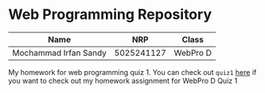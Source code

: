 # Web Programming Repository

| Name | NRP | Class |
| ---- | --- | ----- |
| Mochammad Irfan Sandy | 5025241127 | WebPro D |


My homework for web programming quiz 1.
You can check out `quiz1` [here](./quiz1) if you want to check out my homework assignment for WebPro D Quiz 1
